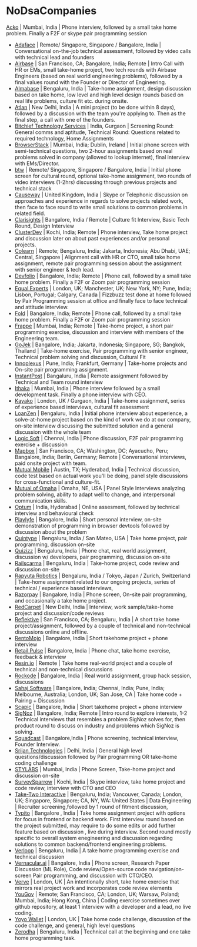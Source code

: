 # NoDsaCompanies
[Acko](https://acko.skillate.com) | Mumbai, India | Phone interview, followed by a small take home problem. Finally a F2F or skype pair programming session
- [Adaface](https://www.adaface.com) | Remote/ Singapore, Singapore / Bangalore, India | Conversational on-the-job technical assessment, followed by video calls with technical lead and founders
- [Airbase](https://www.airbase.com/careers) | San Francisco, CA; Bangalore, India; Remote | Intro Call with HR or EMs, small take-home project, two tech rounds with Airbase Engineers (based on real world engineering problems), followed by a final values round with the Founder or Director of Engineering.
- [Almabase](https://www.almabase.com/careers#believe) | Bengaluru, India | Take-home assignment, design discussion based on take home, low level and high level design rounds based on real life problems, culture fit etc. during onsite.
- [Atlan](https://atlan.com) | New Delhi, India | A mini project (to be done within 8 days), followed by a discussion with the team you're applying to. Then as the final step, a call with one of the founders.
- [Bitchief Technology Services](https://www.bitchief.com) | India, Gurgaon | Screening Round: General comms and aptitude, Technical Round: Questions related to required technology, Home Assignments
- [BrowserStack](https://www.browserstack.com/careers) | Mumbai, India; Dublin, Ireland | Initial phone screen with semi-technical questions, two 2-hour assignments based on real problems solved in company (allowed to lookup internet), final interview with EMs/Director.
- [btw](https://www.btw.so) | Remote/ Singapore, Singapore / Bangalore, India | Initial phone screen for cultural round, optional take-home assignment, two rounds of video interviews (1-2hrs) discussing through previous projects and technical stack
- [Causeway](http://www.causeway.com/content/opportunity) | United Kingdom, India | Skype or Telephonic discussion on approaches and experience in regards to solve projects related work, then face to face round to write small solutions to common problems in related field.
- [Clarisights](https://careers.clarisights.com/) | Bangalore, India / Remote | Culture fit Interview, Basic Tech Round, Design Interview
- [ClusterDev](https://clusterdev.com/#careers) | Kochi, India; Remote | Phone interview, Take home project and discussion later on about past experiences and/or personal projects.
- [Colearn](https://kelas.colearn.id/career) | Remote; Bengaluru, India; Jakarta, Indonesia; Abu Dhabi, UAE; Central, Singapore | Alignment call with HR or CTO, small take home assignment, remote pair programming session about the assignment with senior engineer & tech lead.
- [Devfolio](https://devfolio.co) | Bangalore, India; Remote | Phone call, followed by a small take home problem. Finally a F2F or Zoom pair programming session
- [Equal Experts](https://www.equalexperts.com) | London, UK; Manchester, UK; New York, NY; Pune, India; Lisbon, Portugal; Calgary, Canada | Fizzbuzz test done at home followed by Pair Programming session at office and finally face to face technical and attitude interview.	
- [Fold](https://fold.money) | Bangalore, India; Remote | Phone call, followed by a small take home problem. Finally a F2F or Zoom pair programming session
- [Frappe](https://frappe.io/careers) | Mumbai, India; Remote | Take-home project, a short pair programming exercise, discussion and interview with members of the Engineering team.
- [GoJek](https://www.gojek.io) | Bangalore, India; Jakarta, Indonesia; Singapore, SG; Bangkok, Thailand | Take-home exercise, Pair programming with senior engineer, Technical problem solving and discussion, Cultural Fit
- [Innoplexus](https://jobs.innoplexus.com) | Pune, India; Frankfurt, Germany | Take-home projects and On-site pair programming assignment.
- [InstantPost](https://internshala.com/internships/internship-at-InstantPost) | Bangaluru, India | Remote assignment followed by Technical and Team round interview
- [Ithaka](https://www.ithaka.travel) | Mumbai, India | Phone interview followed by a small development task. Finally a phone interview with CEO.
- [Kayako](https://www.kayako.com) | London, UK / Gurgaon, India | Take-home assignment, series of experience based interviews, cultural fit assessment
- [LoanZen](https://loanzen.in/team.html#Career) | Bengaluru, India | Initial phone interview about experience, a solve-at-home project based on the kind of work we do at our company, on-site interview discussing the submitted solution and a general discussion with the whole team
- [Logic Soft](https://logicsoft.co.in) | Chennai, India | Phone discussion, F2F pair programming exercise + discussion
- [Mapbox](https://www.mapbox.com/jobs) | San Francisco, CA; Washington, DC; Ayacucho, Peru; Bangalore, India; Berlin, Germany; Remote | Conversational interviews, paid onsite project with team.
- [Mutual Mobile](https://mutualmobile.com/careers) | Austin, TX; Hyderabad, India | Technical discussion, code test based on actual work you'll be doing, panel style discussions for cross-functional and culture-fit.
- [Mutual of Omaha](http://www.mutualofomaha.com/careers) | Omaha, NE, USA | Panel Style Interviews analyzing problem solving, ability to adapt well to change, and interpersonal communication skills.
- [Optum](https://www.optum.in/about/careers.html) | India, Hyderabad | Online assesment, followed by technical interview and behavioural check
- [Playlyfe](https://getcatalyst.in/careers) | Bangalore, India | Short personal interview, on-site demonstration of programming in browser devtools followed by discussion about the problem
- [Quintype](http://www.workatquintype.com) | Bengaluru, India / San Mateo, USA | Take home project, pair programming, discussion on-site
- [Quizizz](https://quizizz.com) | Bengaluru, India | Phone chat, real world assignment, discussion w/ developers, pair programming, discussion on-site
- [Railscarma](https://www.railscarma.com) | Bengaluru, India | Take-home project, code review and discussion on-site
- [Rapyuta Robotics](http://www.rapyuta-robotics.com/pages/jobs.html) | Bengaluru, India / Tokyo, Japan / Zurich, Switzerland | Take-home assignment related to our ongoing projects, series of technical / experience based interviews, 
- [Razorpay](https://razorpay.com/jobs) | Bangalore, India | Phone screen, On-site pair programming, and occasionally a take home project.
- [RedCarpet](https://www.redcarpetup.com/jobs) | New Delhi, India | Interview, work sample/take-home project and discussion/code reviews
- [Reflektive](https://www.reflektive.com/careers/) | San Francisco, CA; Bengaluru, India | A short take home project/assignment, followed by a couple of technical and non-technical discussions online and offline.
- [RentoMojo](https://www.rentomojo.com/about/careers) | Bangalore, India | Short takehome project + phone interview
- [Retail Pulse](https://retailpulse.ai) | Bangalore, India | Phone chat, take home exercise, feedback & interview
- [Resin.io](https://resin.io) | Remote | Take home real-world project and a couple of technical and non-technical discussions
- [Rockode](http://www.rockode.com) | Bangalore, India | Real world assignment, group hack session, discussions
- [Sahaj Software](https://www.sahaj.ai) | Bangalore, India; Chennai, India; Pune, India; Melbourne, Australia; London, UK; San Jose, CA | Take home code + Pairing + Discussion
- [Scapic](https://scapic.com/careers/) | Bangalore, India | Short takehome project + phone interview
- [SigNoz](https://signoz.io) | Bangalore, India; Remote | Intro round to explore interests, 1-2 Technical interviews that resembles a problem SigNoz solves for, then product round to discuss on industry and problems which SigNoz is solving.
- [Squadcast](https://www.squadcast.com/careers) | Bangalore,India | Phone screening, technical interview, Founder Interview.
- [Srijan Technologies](http://srijan.net) | Delhi, India | General high level questions/discussion followed by Pair programming OR take-home coding challenge
- [STYLABS](http://www.stylabs.in) | Mumbai, India | Phone Screen, Take-home project and discussion on-site
- [SurveySparrow](https://surveysparrow.com/careers) | Kochi, India | Skype interview, take home project and code review, interview with CTO and CEO
- [Take-Two Interactive](https://careers.take2games.com) | Bengaluru, India; Vancouver, Canada; London, UK; Singapore, Singapore; CA, NY, WA: United States | Data Engineering | Recruiter screening,followed by 1 round of fitment discussion, 
- [Typito](https://typito.com/go) | Bangalore , India | Take home assignment project with options for focus in frontend or backend work. First interview round based on the project submitted, may require to do some edits or add further feature based on discussion , live during interview. Second round mostly specific to overall system enegineering and discussion regarding solutions to common backend/frontend engineering problems.
- [Verloop](https://verloop.io) | Bengaluru, India | A take home programming exercise and technical discussion
- [Vernacular.ai](https://vernacular.ai) | Bangalore, India | Phone screen, Research Paper Discussion (ML Role), Code review/Open-source code navigation/on-screen Pair programming, and discussion with CTO/CEO.
- [Verve](https://verve.co/careers) | London, UK | An intentionally short, take home exercise that mirrors real project work and incorporates code review elements
[YouGov](https://yougov.com) | Remote; San Francisco, CA; London, UK; Warsaw, Poland; Mumbai, India; Hong Kong, China | Coding exercise sometimes over github repository, at least 1 interview with a developer and a lead, no live coding.
- [Yoyo Wallet](http://yoyowallet.com) | London, UK | Take home code challenge, discussion of the code challenge, and general, high level questions
- [Zerodha](https://zerodha.com/careers) | Bengaluru, India | Technical call at the beginning and one take home programming task.
